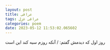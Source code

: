 ```yaml
---
layout: post
title: عراقی
tags: عراقی غزل
categories: poem
date: 2023-05-12 11:53:02.065602
---
```


روز اول که دیدمش گفتم: / آنکه روزم سیه کند این است